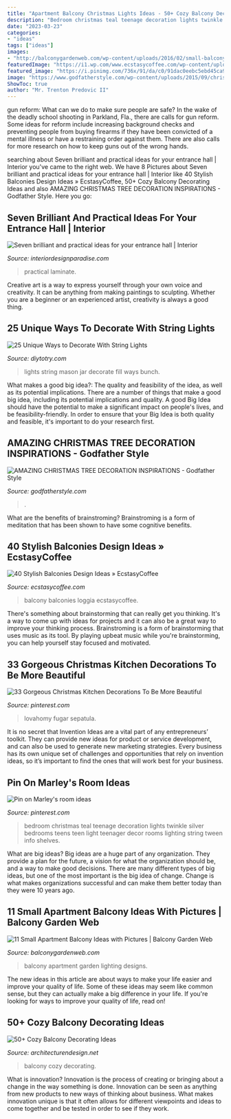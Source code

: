 ```yaml
---
title: "Apartment Balcony Christmas Lights Ideas - 50+ Cozy Balcony Decorating Ideas"
description: "Bedroom christmas teal teenage decoration lights twinkle silver bedrooms teens teen light teenager decor rooms lighting string tween info shelves"
date: "2023-03-23"
categories:
- "ideas"
tags: ["ideas"]
images:
- "http://balconygardenweb.com/wp-content/uploads/2016/02/small-balcony-lighting-designs.jpg"
featuredImage: "https://i1.wp.com/www.ecstasycoffee.com/wp-content/uploads/2016/10/loggia-balcony-34.jpg?resize=600%2C900"
featured_image: "https://i.pinimg.com/736x/91/da/c0/91dac0eebc5ebd45ca9f8ef9a8166f29--black-and-white-bedroom-teenager-girls-teal-bedroom.jpg"
image: "https://www.godfatherstyle.com/wp-content/uploads/2015/09/christmas-tree-decorations-ideas-simple-design-26-on-home-decor-idea.jpg"
ShowToc: true
author: "Mr. Trenton Predovic II"
---
```



gun reform: What can we do to make sure people are safe?
In the wake of the deadly school shooting in Parkland, Fla., there are calls for gun reform. Some ideas for reform include increasing background checks and preventing people from buying firearms if they have been convicted of a mental illness or have a restraining order against them. There are also calls for more research on how to keep guns out of the wrong hands.

	

		
searching about Seven brilliant and practical ideas for your entrance hall | Interior you've came to the right web. We have 8 Pictures about Seven brilliant and practical ideas for your entrance hall | Interior like 40 Stylish Balconies Design Ideas » EcstasyCoffee, 50+ Cozy Balcony Decorating Ideas and also AMAZING CHRISTMAS TREE DECORATION INSPIRATIONS - Godfather Style. Here you go:
		
    
## Seven Brilliant And Practical Ideas For Your Entrance Hall | Interior

<img loading=lazy src="https://interiordesignparadise.com/wp-content/uploads/2016/09/hall-lighting-ideas-and-wood-laminate-floors.jpg" onerror="this.onerror=null;this.src='https://tse4.mm.bing.net/th?id=OIP.yl6d9c9U4AHpopoh6RIMqQHaLH&amp;pid=15.1';" alt="Seven brilliant and practical ideas for your entrance hall | Interior">

_Source: interiordesignparadise.com_

>practical laminate. 

	

Creative art is a way to express yourself through your own voice and creativity. It can be anything from making paintings to sculpting. Whether you are a beginner or an experienced artist, creativity is always a good thing.

    
## 25 Unique Ways To Decorate With String Lights

<img loading=lazy src="http://diytotry.com/wp-content/uploads/2015/12/fill-a-Mason-jar-with-a-bunch-of-string-lights.jpg" onerror="this.onerror=null;this.src='https://tse4.mm.bing.net/th?id=OIP.YzkL0ImdYvTJrPELsypx-QHaLE&amp;pid=15.1';" alt="25 Unique Ways to Decorate With String Lights">

_Source: diytotry.com_

>lights string mason jar decorate fill ways bunch. 

	

What makes a good big idea?: The quality and feasibility of the idea, as well as its potential implications.
There are a number of things that make a good big idea, including its potential implications and quality. A good Big Idea should have the potential to make a significant impact on people's lives, and be feasibility-friendly. In order to ensure that your Big Idea is both quality and feasible, it's important to do your research first.

    
## AMAZING CHRISTMAS TREE DECORATION INSPIRATIONS - Godfather Style

<img loading=lazy src="https://www.godfatherstyle.com/wp-content/uploads/2015/09/christmas-tree-decorations-ideas-simple-design-26-on-home-decor-idea.jpg" onerror="this.onerror=null;this.src='https://tse1.mm.bing.net/th?id=OIP.fdjM9-4_Gbveh1xZTnpWzAHaLH&amp;pid=15.1';" alt="AMAZING CHRISTMAS TREE DECORATION INSPIRATIONS - Godfather Style">

_Source: godfatherstyle.com_

>. 

	

What are the benefits of brainstroming?
Brainstroming is a form of meditation that has been shown to have some cognitive benefits.

    
## 40 Stylish Balconies Design Ideas » EcstasyCoffee

<img loading=lazy src="https://i1.wp.com/www.ecstasycoffee.com/wp-content/uploads/2016/10/loggia-balcony-34.jpg?resize=600%2C900" onerror="this.onerror=null;this.src='https://tse3.mm.bing.net/th?id=OIP.A73ooFhnmCIsdhFmNZjUGwHaLH&amp;pid=15.1';" alt="40 Stylish Balconies Design Ideas » EcstasyCoffee">

_Source: ecstasycoffee.com_

>balcony balconies loggia ecstasycoffee. 

	

There's something about brainstorming that can really get you thinking. It's a way to come up with ideas for projects and it can also be a great way to improve your thinking process. Brainstroming is a form of brainstorming that uses music as its tool. By playing upbeat music while you're brainstorming, you can help yourself stay focused and motivated.

    
## 33 Gorgeous Christmas Kitchen Decorations To Be More Beautiful

<img loading=lazy src="https://i.pinimg.com/736x/51/62/62/5162623ee80ac21947db25848b133e3d.jpg" onerror="this.onerror=null;this.src='https://tse2.mm.bing.net/th?id=OIP.0EznsG9bL6KllK0472MZPgHaJ3&amp;pid=15.1';" alt="33 Gorgeous Christmas Kitchen Decorations To Be More Beautiful">

_Source: pinterest.com_

>lovahomy fugar sepatula. 

	

It is no secret that Invention Ideas are a vital part of any entrepreneurs’ toolkit. They can provide new ideas for product or service development, and can also be used to generate new marketing strategies. Every business has its own unique set of challenges and opportunities that rely on invention ideas, so it’s important to find the ones that will work best for your business.

    
## Pin On Marley&#039;s Room Ideas

<img loading=lazy src="https://i.pinimg.com/736x/91/da/c0/91dac0eebc5ebd45ca9f8ef9a8166f29--black-and-white-bedroom-teenager-girls-teal-bedroom.jpg" onerror="this.onerror=null;this.src='https://tse2.mm.bing.net/th?id=OIP.JGsECfi_2shRJ27Cyr6ZNQHaJ3&amp;pid=15.1';" alt="Pin on Marley&#039;s room ideas">

_Source: pinterest.com_

>bedroom christmas teal teenage decoration lights twinkle silver bedrooms teens teen light teenager decor rooms lighting string tween info shelves. 

	

What are big ideas?
Big ideas are a huge part of any organization. They provide a plan for the future, a vision for what the organization should be, and a way to make good decisions. There are many different types of big ideas, but one of the most important is the big idea of change. Change is what makes organizations successful and can make them better today than they were 10 years ago.

    
## 11 Small Apartment Balcony Ideas With Pictures | Balcony Garden Web

<img loading=lazy src="http://balconygardenweb.com/wp-content/uploads/2016/02/small-balcony-lighting-designs.jpg" onerror="this.onerror=null;this.src='https://tse3.mm.bing.net/th?id=OIP.zf68-tZPtW23nNmvzIHhQQHaJ4&amp;pid=15.1';" alt="11 Small Apartment Balcony Ideas with Pictures | Balcony Garden Web">

_Source: balconygardenweb.com_

>balcony apartment garden lighting designs. 

	

The new ideas in this article are about ways to make your life easier and improve your quality of life. Some of these ideas may seem like common sense, but they can actually make a big difference in your life. If you're looking for ways to improve your quality of life, read on!

    
## 50+ Cozy Balcony Decorating Ideas

<img loading=lazy src="https://cdn.architecturendesign.net/wp-content/uploads/2016/06/AD-Cozy-Balcony-Decorating-Ideas-17.jpg" onerror="this.onerror=null;this.src='https://tse2.mm.bing.net/th?id=OIP.pUdFRKV9O5BPNrFJg5fmWgHaKa&amp;pid=15.1';" alt="50+ Cozy Balcony Decorating Ideas">

_Source: architecturendesign.net_

>balcony cozy decorating. 

	

What is innovation?
Innovation is the process of creating or bringing about a change in the way something is done. Innovation can be seen as anything from new products to new ways of thinking about business. What makes innovation unique is that it often allows for different viewpoints and ideas to come together and be tested in order to see if they work.


